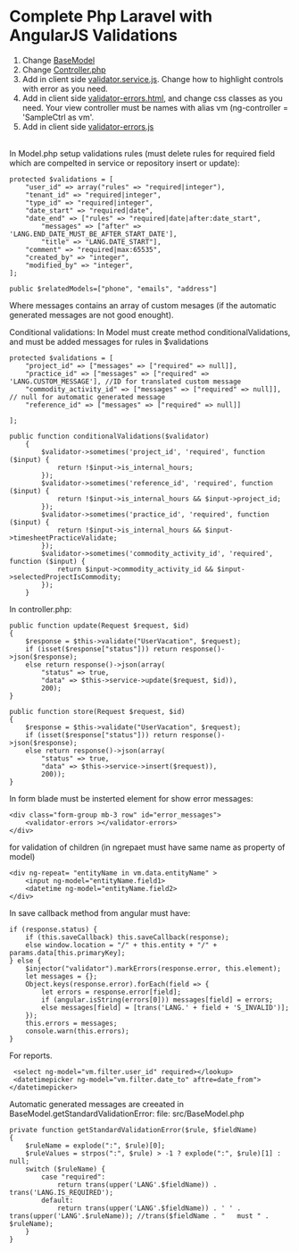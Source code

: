 # Complete Php Laravel with AngularJS Validations

01. Change <a href='https://github.com/bogdanim36/laravel-validations/blob/master/src/BaseModel.php' target='_blank'>BaseModel</a>
02. Change <a href='https://github.com/bogdanim36/laravel-validations/blob/master/src/Controller.php' target='_blank'>Controller.php</a>
03. Add in client side <a href='https://github.com/bogdanim36/laravel-validations/blob/master/src/validator.service.js' target='_blank'>validator.service.js</a>. Change how to highlight controls with error as you need.
04. Add in client side <a href='https://github.com/bogdanim36/laravel-validations/blob/master/src/validator-errors.component.html' target='_blank'>validator-errors.html</a>, and change css classes as you need. Your view controller must be names with alias vm (ng-controller = 'SampleCtrl as vm'.
05. Add in client side <a href='https://github.com/bogdanim36/laravel-validations/blob/master/src/validator-errors.component.js' target='_blank'>validator-errors.js</a>

<br>In Model.php setup validations rules (must delete rules for required field which are compelted in service or repository insert or update):

    protected $validations = [
		"user_id" => array("rules" => "required|integer"),
		"tenant_id" => "required|integer",
		"type_id" => "required|integer",
		"date_start" => "required|date",
		"date_end" => ["rules" => "required|date|after:date_start",
			"messages" => ["after" => 'LANG.END_DATE_MUST_BE_AFTER_START_DATE'],
			"title" => "LANG.DATE_START"],
		"comment" => "required|max:65535",
		"created_by" => "integer",
		"modified_by" => "integer",
	];
	
	public $relatedModels=["phone", "emails", "address"] 
	
Where messages contains an array of custom mesages (if the automatic generated messages are not good enought).

Conditional validations: In Model must create method conditionalValidations, and must be added messages for rules in $validations

    protected $validations = [
		"project_id" => ["messages" => ["required" => null]],
		"practice_id" => ["messages" => ["required" => 'LANG.CUSTOM_MESSAGE'], //ID for translated custom message
		"commodity_activity_id" => ["messages" => ["required" => null]], // null for automatic generated message
		"reference_id" => ["messages" => ["required" => null]]

	];
    
    public function conditionalValidations($validator)
        {
            $validator->sometimes('project_id', 'required', function ($input) {
                return !$input->is_internal_hours;
            });
            $validator->sometimes('reference_id', 'required', function ($input) {
                return !$input->is_internal_hours && $input->project_id;
            });
            $validator->sometimes('practice_id', 'required', function ($input) {
                return !$input->is_internal_hours && $input->timesheetPracticeValidate;
            });
            $validator->sometimes('commodity_activity_id', 'required', function ($input) {
                return $input->commodity_activity_id && $input->selectedProjectIsCommodity;
            });
        }
        
In controller.php:

	public function update(Request $request, $id)
	{
		$response = $this->validate("UserVacation", $request);
		if (isset($response["status"])) return response()->json($response);
		else return response()->json(array(
			"status" => true,
			"data" => $this->service->update($request, $id)),
			200);
	}

	public function store(Request $request, $id)
	{
		$response = $this->validate("UserVacation", $request);
		if (isset($response["status"])) return response()->json($response);
		else return response()->json(array(
			"status" => true,
			"data" => $this->service->insert($request)),
			200));
	}

In form blade must be insterted element for show error messages:
    
    <div class="form-group mb-3 row" id="error_messages">
        <validator-errors ></validator-errors>
    </div>
    
for validation of children (in ngrepaet must have same name as property of model)
    
    <div ng-repeat= "entityName in vm.data.entityName" > 
        <input ng-model="entityName.field1>
        <datetime ng-model="entityName.field2>
    </div>
    
In save callback method from angular must have:

	if (response.status) {
		if (this.saveCallback) this.saveCallback(response);
		else window.location = "/" + this.entity + "/" + params.data[this.primaryKey];
	} else {
		$injector("validator").markErrors(response.error, this.element);
		let messages = {};
		Object.keys(response.error).forEach(field => {
			let errors = response.error[field];
			if (angular.isString(errors[0])) messages[field] = errors;
			else messages[field] = [trans('LANG.' + field + 'S_INVALID')];
		});
		this.errors = messages;
		console.warn(this.errors);
	}

For reports.
 
	 <select ng-model="vm.filter.user_id" required></lookup>
	 <datetimepicker ng-model="vm.filter.date_to" aftre=date_from"></datetimepicker>



Automatic generated messages are creeated in BaseModel.getStandardValidationError:
file: src/BaseModel.php

    private function getStandardValidationError($rule, $fieldName)
	{
		$ruleName = explode(":", $rule)[0];
		$ruleValues = strpos(":", $rule) > -1 ? explode(":", $rule)[1] : null;
		switch ($ruleName) {
			case "required":
				return trans(upper('LANG'.$fieldName)) . trans('LANG.IS_REQUIRED');
			default:
				return trans(upper('LANG'.$fieldName)) . ' ' . trans(upper('LANG'.$ruleName)); //trans($fieldName . " 	must " . $ruleName);
		}
	}
